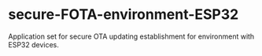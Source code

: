 # secure-FOTA-environment-ESP32
Application set for secure OTA updating establishment for environment with ESP32 devices.
